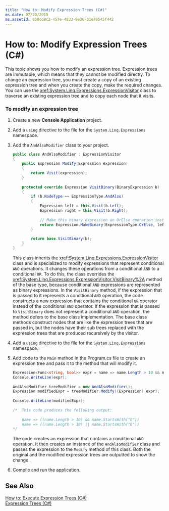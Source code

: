 ```yaml
---
title: "How to: Modify Expression Trees (C#)"
ms.date: 07/20/2015
ms.assetid: 9b0cd8c2-457e-4833-9e36-31e79545f442
---
```

# How to: Modify Expression Trees (C#)
This topic shows you how to modify an expression tree. Expression trees are immutable, which means that they cannot be modified directly. To change an expression tree, you must create a copy of an existing expression tree and when you create the copy, make the required changes. You can use the <xref:System.Linq.Expressions.ExpressionVisitor> class to traverse an existing expression tree and to copy each node that it visits.  
  
### To modify an expression tree  
  
1. Create a new **Console Application** project.  
  
2. Add a `using` directive to the file for the `System.Linq.Expressions` namespace.  
  
3. Add the `AndAlsoModifier` class to your project.  
  
   ```csharp  
   public class AndAlsoModifier : ExpressionVisitor  
   {  
       public Expression Modify(Expression expression)  
       {  
           return Visit(expression);  
       }  
  
       protected override Expression VisitBinary(BinaryExpression b)  
       {  
           if (b.NodeType == ExpressionType.AndAlso)  
           {  
               Expression left = this.Visit(b.Left);  
               Expression right = this.Visit(b.Right);  
  
               // Make this binary expression an OrElse operation instead of an AndAlso operation.  
               return Expression.MakeBinary(ExpressionType.OrElse, left, right, b.IsLiftedToNull, b.Method);  
           }  
  
           return base.VisitBinary(b);  
       }  
   }  
   ```  
  
    This class inherits the <xref:System.Linq.Expressions.ExpressionVisitor> class and is specialized to modify expressions that represent conditional `AND` operations. It changes these operations from a conditional `AND` to a conditional `OR`. To do this, the class overrides the <xref:System.Linq.Expressions.ExpressionVisitor.VisitBinary%2A> method of the base type, because conditional `AND` expressions are represented as binary expressions. In the `VisitBinary` method, if the expression that is passed to it represents a conditional `AND` operation, the code constructs a new expression that contains the conditional `OR` operator instead of the conditional `AND` operator. If the expression that is passed to `VisitBinary` does not represent a conditional `AND` operation, the method defers to the base class implementation. The base class methods construct nodes that are like the expression trees that are passed in, but the nodes have their sub trees replaced with the expression trees that are produced recursively by the visitor.  
  
4. Add a `using` directive to the file for the `System.Linq.Expressions` namespace.  
  
5. Add code to the `Main` method in the Program.cs file to create an expression tree and pass it to the method that will modify it.  
  
   ```csharp  
   Expression<Func<string, bool>> expr = name => name.Length > 10 && name.StartsWith("G");  
   Console.WriteLine(expr);  
  
   AndAlsoModifier treeModifier = new AndAlsoModifier();  
   Expression modifiedExpr = treeModifier.Modify((Expression) expr);  
  
   Console.WriteLine(modifiedExpr);  
  
   /*  This code produces the following output:  
  
       name => ((name.Length > 10) && name.StartsWith("G"))  
       name => ((name.Length > 10) || name.StartsWith("G"))  
   */  
   ```  
  
    The code creates an expression that contains a conditional `AND` operation. It then creates an instance of the `AndAlsoModifier` class and passes the expression to the `Modify` method of this class. Both the original and the modified expression trees are outputted to show the change.  
  
6. Compile and run the application.  
  
## See Also  
 [How to: Execute Expression Trees (C#)](../../../../csharp/programming-guide/concepts/expression-trees/how-to-execute-expression-trees.md)  
 [Expression Trees (C#)](../../../../csharp/programming-guide/concepts/expression-trees/index.md)

